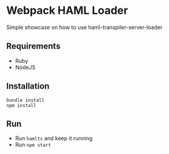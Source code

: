 # Webpack HAML Loader

Simple showcase on how to use haml-transpiler-server-loader

## Requirements

- Ruby
- NodeJS

## Installation

    bundle install
    npm install

## Run

- Run `hamlts` and keep it running
- Run `npm start`
